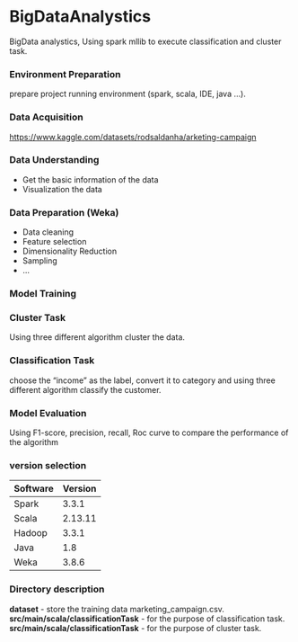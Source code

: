 # BigDataAnalystics
BigData analystics, Using spark mllib to execute classification and cluster task.

### Environment Preparation 
prepare project running environment (spark, scala, IDE, java …).
### Data Acquisition
https://www.kaggle.com/datasets/rodsaldanha/arketing-campaign
### Data Understanding
* Get the basic information of the data
* Visualization the data
### Data Preparation (Weka)
* Data cleaning
* Feature selection
* Dimensionality Reduction
* Sampling
* …
### Model Training
### Cluster Task  
Using three different algorithm cluster the data.
### Classification Task 
choose the “income” as the label, convert it to category and using three different algorithm	classify the customer.
### Model Evaluation
Using F1-score, precision, recall, Roc curve to compare the performance of the algorithm			


### version selection

| Software | Version |
|----------|---------|
|Spark|3.3.1|
|Scala|2.13.11|
|Hadoop|3.3.1|
|Java|1.8|
|Weka|3.8.6|

### Directory description
**dataset** - store the training data marketing_campaign.csv.  
**src/main/scala/classificationTask** - for the purpose of classification task.  
**src/main/scala/classificationTask** - for the purpose of cluster task. 
 


